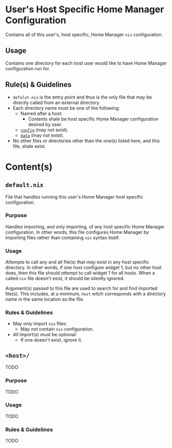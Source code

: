 # User's Host Specific Home Manager Configuration

Contains all of this user's, host specific, Home Manager `nix` configuration.

## Usage

Contains one directory for each host user would like to have Home Manager configuration run for.

## Rule(s) & Guidelines

- `defalut.nix` is the entry point and thus is the only file that may be directly called from an external directory.
- Each directory name must be one of the following:
   - Named after a host:
      - Contents shale be host specific Home Manager configuration desired by user.
   - [`config`](./config/README.md) (may not exist).
   - [`data`](./data/README.md) (may not exist).
- No other files or directories other than the one(s) listed here, and this file, shale exist.

# Content(s)

## `default.nix`

File that handles running this user's Home Manager host specific configuration.

### Purpose

Handles importing, and only importing, of any host specific Home Manager configuration. In other words, this file configures Home Manager by importing files rather than containing `nix` syntax itself.

### Usage

*Attempts* to call any and all file(s) that *may* exist in any host specific directory. In other words, if one host configure widget 1, but no other host does, then this file should *attempt* to call widget 1 for all hosts. When a called `nix` file doesn't exist, it should be silently ignored.

Argument(s) passed to this file are used to search for and find imported file(s). This includes, at a minimum, `host` witch corresponds with a directory name in the same location as the file.

### Rules & Guidelines

- May *only* import `nix` files:
   - May *not* contain `nix` configuration.
- *All* import(s) *must* be optional:
   - If one doesn't exist, ignore it.

## `<host>/`

TODO

### Purpose

TODO

### Usage

TODO

### Rules & Guidelines

TODO

